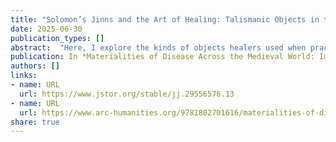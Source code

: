 ```yaml
---
title: "Solomon’s Jinns and the Art of Healing: Talismanic Objects in the Therapeutic Landscapes of Medieval Anatolia"
date: 2025-06-30
publication_types: []
abstract:  "Here, I explore the kinds of objects healers used when practising apotropaic magic to treat mental, spiritual, and/or physical conditions, their meaning and uses, and their role and place in the wider therapeutic landscape."
publication: In *Materialities of Disease Across the Medieval World: Images, Objects, and Remains*, edited by Lori Jones. Leeds: Arc Humanities Press
authors: []
links:
- name: URL
  url: https://www.jstor.org/stable/jj.29556576.13
- name: URL
  url: https://www.arc-humanities.org/9781802701616/materialities-of-disease-across-the-medieval-world/
share: true
---
```



